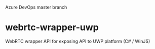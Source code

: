 Azure DevOps master branch

# webrtc-wrapper-uwp
WebRTC wrapper API for exposing API to UWP platform (C# / WinJS)
